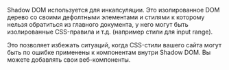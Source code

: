 Shadow DOM используется для инкапсуляции. Это изолированное DOM дерево со своими дефолтными элементами и стилями к которому нельзя обратиться из главного документа, у него могут быть изолированные CSS-правила и т.д. (например стили для input range). 

Это позволяет избежать ситуаций, когда CSS-стили вашего сайта могут быть по ошибке применены к компонентам внутри Shadow DOM. Вы можете добавлять свои веб-компоненты.